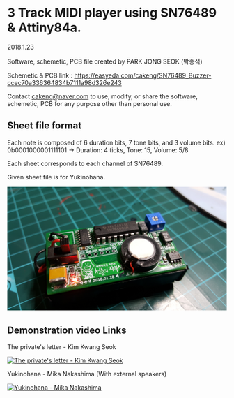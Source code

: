 # 3 Track MIDI player using SN76489 & Attiny84a.

2018.1.23

Software, schemetic, PCB file created by PARK JONG SEOK (박종석)

Schemetic & PCB link : https://easyeda.com/cakeng/SN76489_Buzzer-ccec70a336364834b7111a98d326e243

Contact cakeng@naver.com to
use, modify, or share the software, schemetic, PCB for any purpose
other than personal use.

## Sheet file format

Each note is composed of 6 duration bits, 7 tone bits, and 3 volume bits.
ex) 0b0001000001111101 -> Duration: 4 ticks, Tone: 15, Volume: 5/8

Each sheet corresponds to each channel of SN76489.

Given sheet file is for Yukinohana.

![20181130_001232.jpg](./20181130_001232.jpg)

## Demonstration video Links

The private's letter - Kim Kwang Seok

[![The private's letter - Kim Kwang Seok](http://img.youtube.com/vi/tuGnGWz8Kzk/0.jpg)](https://youtu.be/tuGnGWz8Kzk)

Yukinohana - Mika Nakashima (With external speakers)

[![Yukinohana - Mika Nakashima](http://img.youtube.com/vi/DDv91pmvFRM/0.jpg)](https://youtu.be/DDv91pmvFRM)
